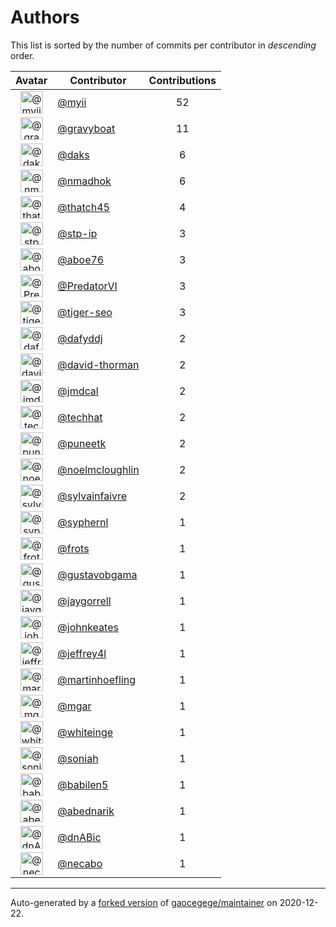 # Authors

This list is sorted by the number of commits per contributor in _descending_ order.

Avatar|Contributor|Contributions
:-:|---|:-:
<img class='float-left rounded-1' src='https://avatars2.githubusercontent.com/u/10231489?v=4' width='36' height='36' alt='@myii'>|[@myii](https://github.com/myii)|52
<img class='float-left rounded-1' src='https://avatars2.githubusercontent.com/u/1396878?v=4' width='36' height='36' alt='@gravyboat'>|[@gravyboat](https://github.com/gravyboat)|11
<img class='float-left rounded-1' src='https://avatars3.githubusercontent.com/u/52996?v=4' width='36' height='36' alt='@daks'>|[@daks](https://github.com/daks)|6
<img class='float-left rounded-1' src='https://avatars0.githubusercontent.com/u/3374962?v=4' width='36' height='36' alt='@nmadhok'>|[@nmadhok](https://github.com/nmadhok)|6
<img class='float-left rounded-1' src='https://avatars0.githubusercontent.com/u/507599?v=4' width='36' height='36' alt='@thatch45'>|[@thatch45](https://github.com/thatch45)|4
<img class='float-left rounded-1' src='https://avatars2.githubusercontent.com/u/3768412?v=4' width='36' height='36' alt='@stp-ip'>|[@stp-ip](https://github.com/stp-ip)|3
<img class='float-left rounded-1' src='https://avatars0.githubusercontent.com/u/1800660?v=4' width='36' height='36' alt='@aboe76'>|[@aboe76](https://github.com/aboe76)|3
<img class='float-left rounded-1' src='https://avatars2.githubusercontent.com/u/1933277?v=4' width='36' height='36' alt='@PredatorVI'>|[@PredatorVI](https://github.com/PredatorVI)|3
<img class='float-left rounded-1' src='https://avatars3.githubusercontent.com/u/398720?v=4' width='36' height='36' alt='@tiger-seo'>|[@tiger-seo](https://github.com/tiger-seo)|3
<img class='float-left rounded-1' src='https://avatars2.githubusercontent.com/u/4195158?v=4' width='36' height='36' alt='@dafyddj'>|[@dafyddj](https://github.com/dafyddj)|2
<img class='float-left rounded-1' src='https://avatars0.githubusercontent.com/u/1067420?v=4' width='36' height='36' alt='@david-thorman'>|[@david-thorman](https://github.com/david-thorman)|2
<img class='float-left rounded-1' src='https://avatars2.githubusercontent.com/u/8331921?v=4' width='36' height='36' alt='@jmdcal'>|[@jmdcal](https://github.com/jmdcal)|2
<img class='float-left rounded-1' src='https://avatars1.githubusercontent.com/u/287147?v=4' width='36' height='36' alt='@techhat'>|[@techhat](https://github.com/techhat)|2
<img class='float-left rounded-1' src='https://avatars1.githubusercontent.com/u/528061?v=4' width='36' height='36' alt='@puneetk'>|[@puneetk](https://github.com/puneetk)|2
<img class='float-left rounded-1' src='https://avatars1.githubusercontent.com/u/13322818?v=4' width='36' height='36' alt='@noelmcloughlin'>|[@noelmcloughlin](https://github.com/noelmcloughlin)|2
<img class='float-left rounded-1' src='https://avatars0.githubusercontent.com/u/10833722?v=4' width='36' height='36' alt='@sylvainfaivre'>|[@sylvainfaivre](https://github.com/sylvainfaivre)|2
<img class='float-left rounded-1' src='https://avatars1.githubusercontent.com/u/639906?v=4' width='36' height='36' alt='@syphernl'>|[@syphernl](https://github.com/syphernl)|1
<img class='float-left rounded-1' src='https://avatars1.githubusercontent.com/u/4488681?v=4' width='36' height='36' alt='@frots'>|[@frots](https://github.com/frots)|1
<img class='float-left rounded-1' src='https://avatars3.githubusercontent.com/u/1511294?v=4' width='36' height='36' alt='@gustavobgama'>|[@gustavobgama](https://github.com/gustavobgama)|1
<img class='float-left rounded-1' src='https://avatars1.githubusercontent.com/u/12174604?v=4' width='36' height='36' alt='@jaygorrell'>|[@jaygorrell](https://github.com/jaygorrell)|1
<img class='float-left rounded-1' src='https://avatars3.githubusercontent.com/u/5306980?v=4' width='36' height='36' alt='@johnkeates'>|[@johnkeates](https://github.com/johnkeates)|1
<img class='float-left rounded-1' src='https://avatars3.githubusercontent.com/u/354768?v=4' width='36' height='36' alt='@jeffrey4l'>|[@jeffrey4l](https://github.com/jeffrey4l)|1
<img class='float-left rounded-1' src='https://avatars0.githubusercontent.com/u/1011603?v=4' width='36' height='36' alt='@martinhoefling'>|[@martinhoefling](https://github.com/martinhoefling)|1
<img class='float-left rounded-1' src='https://avatars3.githubusercontent.com/u/7288501?v=4' width='36' height='36' alt='@mgar'>|[@mgar](https://github.com/mgar)|1
<img class='float-left rounded-1' src='https://avatars2.githubusercontent.com/u/91293?v=4' width='36' height='36' alt='@whiteinge'>|[@whiteinge](https://github.com/whiteinge)|1
<img class='float-left rounded-1' src='https://avatars2.githubusercontent.com/u/56102?v=4' width='36' height='36' alt='@soniah'>|[@soniah](https://github.com/soniah)|1
<img class='float-left rounded-1' src='https://avatars1.githubusercontent.com/u/117961?v=4' width='36' height='36' alt='@babilen5'>|[@babilen5](https://github.com/babilen5)|1
<img class='float-left rounded-1' src='https://avatars0.githubusercontent.com/u/228723?v=4' width='36' height='36' alt='@abednarik'>|[@abednarik](https://github.com/abednarik)|1
<img class='float-left rounded-1' src='https://avatars1.githubusercontent.com/u/10587402?v=4' width='36' height='36' alt='@dnABic'>|[@dnABic](https://github.com/dnABic)|1
<img class='float-left rounded-1' src='https://avatars1.githubusercontent.com/u/23185845?v=4' width='36' height='36' alt='@necabo'>|[@necabo](https://github.com/necabo)|1

---

Auto-generated by a [forked version](https://github.com/myii/maintainer) of [gaocegege/maintainer](https://github.com/gaocegege/maintainer) on 2020-12-22.

